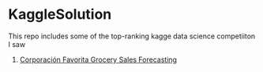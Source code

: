 # KaggleSolution

This repo includes some of the top-ranking kagge data science competiiton I saw



1. [Corporación Favorita Grocery Sales Forecasting](https://github.com/Morphling89/KaggleSolution/blob/master/Corporaci%C3%B3n%20Favorita%20Grocery%20Sales%20Forecasting.md)
